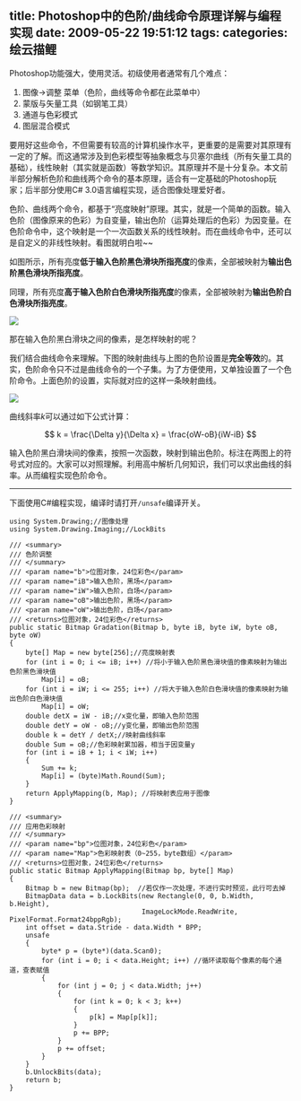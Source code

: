 title: Photoshop中的色阶/曲线命令原理详解与编程实现
date: 2009-05-22 19:51:12
tags:
categories: 绘云描鲤
---

Photoshop功能强大，使用灵活。初级使用者通常有几个难点：

1. 图像->调整  菜单（色阶，曲线等命令都在此菜单中）
2. 蒙版与矢量工具（如钢笔工具）
3. 通道与色彩模式
4. 图层混合模式

要用好这些命令，不但需要有较高的计算机操作水平，更重要的是需要对其原理有一定的了解。而这通常涉及到色彩模型等抽象概念与贝塞尔曲线（所有矢量工具的基础），线性映射（其实就是函数）等数学知识。其原理并不是十分复杂。本文前半部分解析色阶和曲线两个命令的基本原理，适合有一定基础的Photoshop玩家；后半部分使用C# 3.0语言编程实现，适合图像处理爱好者。

<!--more-->

色阶、曲线两个命令，都基于“亮度映射”原理。其实，就是一个简单的函数。输入色阶（图像原来的色彩）为自变量，输出色阶（运算处理后的色彩）为因变量。在色阶命令中，这个映射是一个一次函数关系的线性映射。而在曲线命令中，还可以是自定义的非线性映射。看图就明白啦~~

如图所示，所有亮度**低于输入色阶黑色滑块所指亮度**的像素，全部被映射为**输出色阶黑色滑块所指亮度**。

同理，所有亮度**高于输入色阶白色滑块所指亮度**的像素，全部被映射为**输出色阶白色滑块所指亮度**。

![][level]

那在输入色阶黑白滑块之间的像素，是怎样映射的呢？

我们结合曲线命令来理解。下图的映射曲线与上图的色阶设置是**完全等效**的。其实，色阶命令只不过是曲线命令的一个子集。为了方便使用，又单独设置了一个色阶命令。上面色阶的设置，实际就对应的这样一条映射曲线。

![][curve]

曲线斜率$k$可以通过如下公式计算：

$$
k = \frac{\Delta y}{\Delta x} = \frac{oW-oB}{iW-iB}
$$

   输入色阶黑白滑块间的像素，按照一次函数，映射到输出色阶。标注在两图上的符号式对应的。大家可以对照理解。利用高中解析几何知识，我们可以求出曲线的斜率。从而编程实现色阶命令。
 
-----

下面使用C#编程实现，编译时请打开`/unsafe`编译开关。

``` 
using System.Drawing;//图像处理
using System.Drawing.Imaging;//LockBits

/// <summary>
/// 色阶调整
/// </summary>
/// <param name="b">位图对象，24位彩色</param>
/// <param name="iB">输入色阶，黑场</param>
/// <param name="iW">输入色阶，白场</param>
/// <param name="oB">输出色阶，黑场</param>
/// <param name="oW">输出色阶，白场</param>
/// <returns>位图对象，24位彩色</returns>
public static Bitmap Gradation(Bitmap b, byte iB, byte iW, byte oB, byte oW)
{
    byte[] Map = new byte[256];//亮度映射表
    for (int i = 0; i <= iB; i++) //将小于输入色阶黑色滑块值的像素映射为输出色阶黑色滑块值
        Map[i] = oB;
    for (int i = iW; i <= 255; i++) //将大于输入色阶白色滑块值的像素映射为输出色阶白色滑块值
        Map[i] = oW;
    double detX = iW - iB;//x变化量，即输入色阶范围
    double detY = oW - oB;//y变化量，即输出色阶范围
    double k = detY / detX;//映射曲线斜率
    double Sum = oB;//色彩映射累加器，相当于因变量y
    for (int i = iB + 1; i < iW; i++)
    {
        Sum += k;
        Map[i] = (byte)Math.Round(Sum);
    }
    return ApplyMapping(b, Map); //将映射表应用于图像
}

/// <summary>
/// 应用色彩映射
/// </summary>
/// <param name="bp">位图对象，24位彩色</param>
/// <param name="Map">色彩映射表（0~255，byte数组）</param>
/// <returns>位图对象，24位彩色</returns>
public static Bitmap ApplyMapping(Bitmap bp, byte[] Map)
{
    Bitmap b = new Bitmap(bp);  //若仅作一次处理，不进行实时预览，此行可去掉
    BitmapData data = b.LockBits(new Rectangle(0, 0, b.Width, b.Height),
                                 ImageLockMode.ReadWrite, PixelFormat.Format24bppRgb);
    int offset = data.Stride - data.Width * BPP;
    unsafe
    {
        byte* p = (byte*)(data.Scan0);
        for (int i = 0; i < data.Height; i++) //循环读取每个像素的每个通道，查表赋值
        {
            for (int j = 0; j < data.Width; j++)
            {
                for (int k = 0; k < 3; k++)
                {
                    p[k] = Map[p[k]];
                }
                p += BPP;
            }
            p += offset;
        }
    }
    b.UnlockBits(data);
    return b;
}
```

[level]: /images/level-and-curves-1.png
[curve]: /images/level-and-curves-2.png